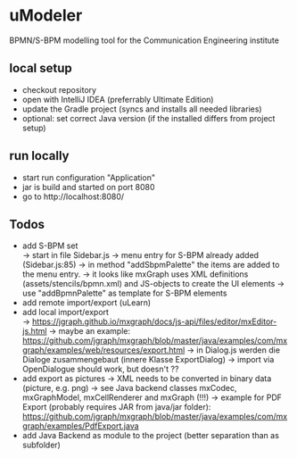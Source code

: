# uModeler
BPMN/S-BPM modelling tool for the Communication Engineering institute

## local setup

* checkout repository
* open with IntelliJ IDEA (preferrably Ultimate Edition)
* update the Gradle project (syncs and installs all needed libraries)
* optional: set correct Java version (if the installed differs from project setup)

## run locally

* start run configuration "Application"
* jar is build and started on port 8080
* go to http://localhost:8080/ 

## Todos

* add S-BPM set  
 -> start in file Sidebar.js
 -> menu entry for S-BPM already added (Sidebar.js:85)
 -> in method "addSbpmPalette" the items are added to the menu entry.
 -> it looks like mxGraph uses XML definitions (assets/stencils/bpmn.xml) and JS-objects to create the UI elements
 -> use "addBpmnPalette" as template for S-BPM elements
* add remote import/export (uLearn)
* add local import/export  
 -> https://jgraph.github.io/mxgraph/docs/js-api/files/editor/mxEditor-js.html
 -> maybe an example: https://github.com/jgraph/mxgraph/blob/master/java/examples/com/mxgraph/examples/web/resources/export.html
 -> in Dialog.js werden die Dialoge zusammengebaut (innere Klasse ExportDialog)
 -> import via OpenDialogue should work, but doesn't ??
* add export as pictures
 -> XML needs to be converted in binary data (picture, e.g. png) 
 -> see Java backend classes mxCodec, mxGraphModel, mxCellRenderer and mxGraph (!!!)
 -> example for PDF Export (probably requires JAR from java/jar folder): https://github.com/jgraph/mxgraph/blob/master/java/examples/com/mxgraph/examples/PdfExport.java
 * add Java Backend as module to the project (better separation than as subfolder)